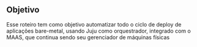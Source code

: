## Objetivo
Esse roteiro tem como objetivo automatizar todo o ciclo de deploy de aplicações bare-metal, usando Juju como orquestrador, integrado com o MAAS, que continua sendo
seu gerenciador de máquinas físicas

